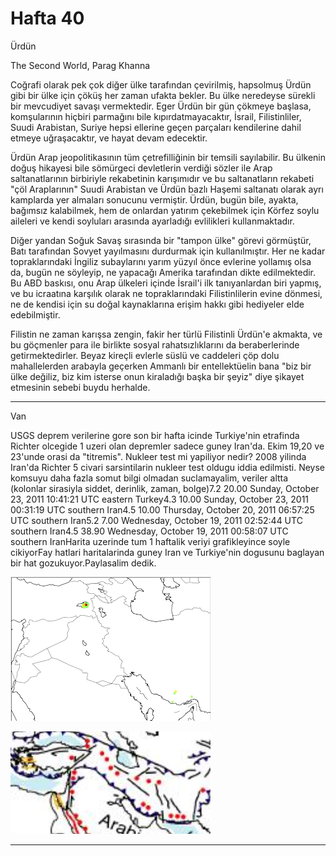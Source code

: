 # Hafta 40

Ürdün

The Second World, Parag Khanna

Coğrafi olarak pek çok diğer ülke tarafından çevirilmiş, hapsolmuş
Ürdün gibi bir ülke için çöküş her zaman ufakta bekler. Bu ülke
neredeyse sürekli bir mevcudiyet savaşı vermektedir. Eger Ürdün bir
gün çökmeye başlasa, komşularının hiçbiri parmağını bile
kıpırdatmayacaktır, İsrail, Filistinliler, Suudi Arabistan, Suriye
hepsi ellerine geçen parçaları kendilerine dahil etmeye uğraşacaktır,
ve hayat devam edecektir.

Ürdün Arap jeopolitikasının tüm çetrefilliğinin bir temsili
sayılabilir. Bu ülkenin doğuş hikayesi bile sömürgeci devletlerin
verdiği sözler ile Arap saltanatlarının birbiriyle rekabetinin
karışımıdır ve bu saltanatların rekabeti "çöl Araplarının" Suudi
Arabistan ve Ürdün bazlı Haşemi saltanatı olarak ayrı kamplarda yer
almaları sonucunu vermiştir. Ürdün, bugün bile, ayakta, bağımsız
kalabilmek, hem de onlardan yatırım çekebilmek için Körfez soylu
aileleri ve kendi soyluları arasında ayarladığı evlilikleri
kullanmaktadır.

Diğer yandan Soğuk Savaş sırasında bir "tampon ülke" görevi görmüştür,
Batı tarafından Sovyet yayılmasını durdurmak için kullanılmıştır. Her
ne kadar topraklarındaki İngiliz subaylarını yarım yüzyıl önce
evlerine yollamış olsa da, bugün ne söyleyip, ne yapacağı Amerika
tarafından dikte edilmektedir. Bu ABD baskısı, onu Arap ülkeleri
içinde İsrail'i ilk tanıyanlardan biri yapmış, ve bu icraatına
karşılık olarak ne topraklarındaki Filistinlilerin evine dönmesi, ne
de kendisi için su doğal kaynaklarına erişim hakkı gibi hediyeler elde
edebilmiştir.

Filistin ne zaman karışsa zengin, fakir her türlü Filistinli Ürdün'e
akmakta, ve bu göçmenler para ile birlikte sosyal rahatsızlıklarını da
beraberlerinde getirmektedirler. Beyaz kireçli evlerle süslü ve
caddeleri çöp dolu mahallelerden arabayla geçerken Ammanlı bir
entellektüelin bana "biz bir ülke değiliz, biz kim isterse onun
kiraladığı başka bir şeyiz" diye şikayet etmesinin sebebi buydu
herhalde.

---

Van

USGS deprem verilerine gore son bir hafta icinde Turkiye'nin etrafinda
Richter olcegide 1 uzeri olan depremler sadece guney Iran'da. Ekim
19,20 ve 23'unde orasi da "titremis". Nukleer test mi yapiliyor nedir?
2008 yilinda Iran'da Richter 5 civari sarsintilarin nukleer test
oldugu iddia edilmisti. Neyse komsuyu daha fazla somut bilgi olmadan
suclamayalim, veriler altta (kolonlar sirasiyla siddet, derinlik,
zaman, bolge)7.2 20.00 Sunday, October 23, 2011 10:41:21 UTC eastern
Turkey4.3 10.00 Sunday, October 23, 2011 00:31:19 UTC southern Iran4.5
10.00 Thursday, October 20, 2011 06:57:25 UTC southern Iran5.2 7.00
Wednesday, October 19, 2011 02:52:44 UTC southern Iran4.5 38.90
Wednesday, October 19, 2011 00:58:07 UTC southern IranHarita uzerinde
tum 1 haftalik veriyi grafikleyince soyle cikiyorFay hatlari
haritalarinda guney Iran ve Turkiye'nin dogusunu baglayan bir hat
gozukuyor.Paylasalim dedik.

![](turkey-iran.png)

![](turkey-iran-fault.png)

---
